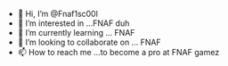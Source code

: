 - 👋 Hi, I’m @Fnaf1sc00l
- 👀 I’m interested in ...FNAF duh
- 🌱 I’m currently learning ... FNAF
- 💞️ I’m looking to collaborate on ... FNAF
- 📫 How to reach me ...to become a pro at FNAF gamez

<!---
Fnaf1sc00l/Fnaf1sc00l is a ✨ special ✨ repository because its `README.md` (this file) appears on your GitHub profile.
You can click the Preview link to take a look at your changes.
--->
